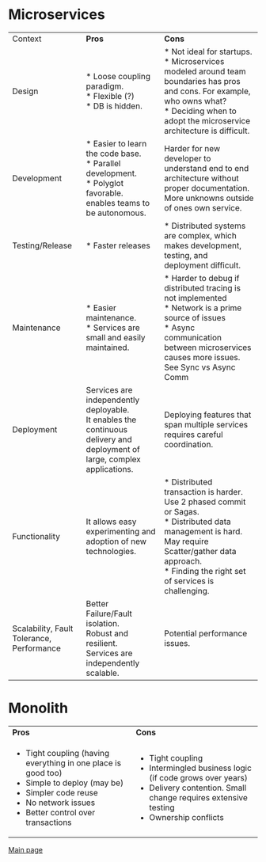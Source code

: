 

# Microservices

<table>
  <tr>
  <td>Context</td>
   <td><strong>Pros</strong></td>
   <td><strong>Cons</strong></td>
  </tr>


  <tr>  
  <td>Design</td>
  <td>
     * Loose coupling paradigm. <br/>
     * Flexible (?) <br/>
     * DB is hidden. 
  </td>
  <td>
     * Not ideal for startups. <br/>
     * Microservices modeled around team boundaries has pros and cons. For example, who owns what? <br/>
     * Deciding when to adopt the microservice architecture is difficult.
  </td>
  </tr>

  <tr>  
  <td>Development</td>
  <td>
     * Easier to learn the code base. <br/>
     * Parallel development.<br/>
     * Polyglot favorable.<br/>
     enables teams to be autonomous.
  </td>
  <td>
  Harder for new developer to understand end to end architecture without proper documentation. More unknowns outside of ones own service.
  </td>
  </tr>


  <tr>  
  <td>Testing/Release</td>
  <td>
     * Faster releases
  </td>
  <td>* Distributed systems are complex, which makes development, testing, and deployment difficult.
  </td>
  </tr>

  <tr>  
  <td>Maintenance</td>
  <td>
     * Easier maintenance. <br/>
     * Services are small and easily maintained.
  </td>
     <td>
     * Harder to debug if distributed tracing is not implemented <br/>
     * Network is a prime source of issues<br/>
     * Async communication between microservices causes more issues. See Sync vs Async Comm <br/> 
     </td>
  </tr>

  <tr>  
  <td>Deployment</td>
  <td>
     Services are independently deployable. <br/>
     It enables the continuous delivery and deployment of large, complex applications.
  </td>
     <td>
     Deploying features that span multiple services requires careful coordination.
     </td>
  </tr>

  <tr>  
  <td>Functionality</td>
  <td>
     It allows easy experimenting and adoption of new technologies.
  </td>
     <td>
     * Distributed transaction is harder. Use 2 phased commit or Sagas. <br/>
     * Distributed data management is hard. May require Scatter/gather data approach. <br/>
     * Finding the right set of services is challenging. <br/>
     </td>
  </tr>

  <tr>  
  <td>Scalability, Fault Tolerance, Performance</td>
  <td>
     Better Failure/Fault isolation. </br>
     Robust and resilient. </br>
     Services are independently scalable.
  </td>
     <td>
     Potential performance issues.
     </td>
  </tr>
</table>




# Monolith

<table>
  <tr>
   <td><strong>Pros</strong>
   </td>
   <td><strong>Cons</strong>
   </td>
  </tr>

  <tr>
   
   <td>
        <ul>
        <li>Tight coupling (having everything in one place is good too)
        <li>Simple to deploy (may be)
        <li>Simpler code reuse
        <li>No network issues
        <li>Better control over transactions
        </ul>
   </td>


   <td>
        <ul>
        <li>Tight coupling
        <li>Intermingled business logic (if code grows over years)
        <li>Delivery contention. Small change requires extensive testing
        <li>Ownership conflicts
        </ul>
   </td>

  </tr>
</table>

[Main page](README.md) 
